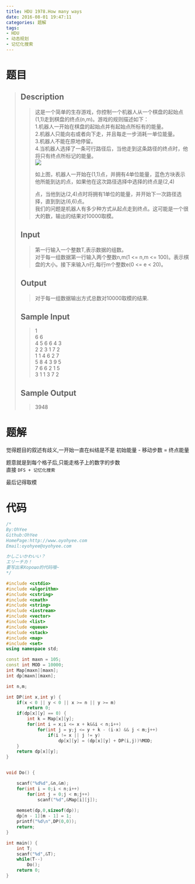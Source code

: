 ```yaml
---
title: HDU 1978.How many ways
date: 2016-08-01 19:47:11
categories: 题解
tags:
- HDU
- 动态规划
- 记忆化搜索
---
```

# 题目
> 
> ## Description  
>> 这是一个简单的生存游戏，你控制一个机器人从一个棋盘的起始点(1,1)走到棋盘的终点(n,m)。游戏的规则描述如下：   
>> 1.机器人一开始在棋盘的起始点并有起始点所标有的能量。   
>> 2.机器人只能向右或者向下走，并且每走一步消耗一单位能量。   
>> 3.机器人不能在原地停留。   
>> 4.当机器人选择了一条可行路径后，当他走到这条路径的终点时，他将只有终点所标记的能量。   
>>  ![](http://acm.hdu.edu.cn/data/images/C113-1003-1.gif) 
>>   
>> 如上图，机器人一开始在(1,1)点，并拥有4单位能量，蓝色方块表示他所能到达的点，如果他在这次路径选择中选择的终点是(2,4)   
>>   
>> 点，当他到达(2,4)点时将拥有1单位的能量，并开始下一次路径选择，直到到达(6,6)点。   
>> 我们的问题是机器人有多少种方式从起点走到终点。这可能是一个很大的数，输出的结果对10000取模。  
>> <!--more-->  
> 
> ## Input  
>> 第一行输入一个整数T,表示数据的组数。   
>> 对于每一组数据第一行输入两个整数n,m(1 <= n,m <= 100)。表示棋盘的大小。接下来输入n行,每行m个整数e(0 <= e < 20)。  
> 
> ## Output  
>> 对于每一组数据输出方式总数对10000取模的结果.  
> 
> ## Sample Input  
>> 1  
>> 6 6  
>> 4 5 6 6 4 3  
>> 2 2 3 1 7 2  
>> 1 1 4 6 2 7  
>> 5 8 4 3 9 5  
>> 7 6 6 2 1 5  
>> 3 1 1 3 7 2  
> 
> ## Sample Output  
>> 3948  

# 题解

觉得题目的叙述有歧义,一开始一直在纠结是不是 初始能量 - 移动步数 = 终点能量  

题意就是到每个格子后,只能走格子上的数字的步数  
直接 `DFS + 记忆化搜索`  

最后记得取模  

# 代码
```cpp How many ways https://github.com/OhYee/sourcecode/tree/master/ACM 代码备份
/*
By:OhYee
Github:OhYee
HomePage:http://www.oyohyee.com
Email:oyohyee@oyohyee.com

かしこいかわいい？
エリーチカ！
要写出来Хорошо的代码哦~
*/

#include <cstdio>
#include <algorithm>
#include <cstring>
#include <cmath>
#include <string>
#include <iostream>
#include <vector>
#include <list>
#include <queue>
#include <stack>
#include <map>
#include <set>
using namespace std;

const int maxn = 105;
const int MOD = 10000;
int Map[maxn][maxn];
int dp[maxn][maxn];

int n,m;

int DP(int x,int y) {
    if(x < 0 || y < 0 || x >= n || y >= m)
        return 0;
    if(dp[x][y] == 0) {
        int k = Map[x][y];
        for(int i = x;i <= x + k&&i < n;i++)
            for(int j = y;j <= y + k - (i-x) && j < m;j++)
                if(i != x || j != y)
                    dp[x][y] = (dp[x][y] + DP(i,j))%MOD;
    }
    return dp[x][y];
}


void Do() {

    scanf("%d%d",&n,&m);
    for(int i = 0;i < n;i++)
        for(int j = 0;j < m;j++)
            scanf("%d",&Map[i][j]);
    
    memset(dp,0,sizeof(dp));
    dp[n - 1][m - 1] = 1;
    printf("%d\n",DP(0,0));
    return;
}

int main() {
    int T;
    scanf("%d",&T);
    while(T--)
        Do();
    return 0;
}
```
